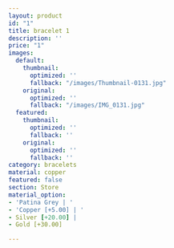 ```yaml
---
layout: product
id: "1"
title: bracelet 1
description: ''
price: "1"
images:
  default:
    thumbnail:
      optimized: ''
      fallback: "/images/Thumbnail-0131.jpg"
    original:
      optimized: ''
      fallback: "/images/IMG_0131.jpg"
  featured:
    thumbnail:
      optimized: ''
      fallback: ''
    original:
      optimized: ''
      fallback: ''
category: bracelets
material: copper
featured: false
section: Store
material_option:
- 'Patina Grey | '
- 'Copper [+5.00] | '
- Silver [+20.00] |
- Gold [+30.00]

---
```

